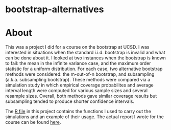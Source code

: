 # bootstrap-alternatives

# About
This was a project I did for a course on the bootstrap at UCSD. I was interested in situations when the standard i.i.d. bootstrap is invalid and what can be done about it. I looked at two instances when the bootstrap is known to fail: the mean in the infinite variance case, and the maximum order statistic for a uniform distribution. For each case, two alternative bootstrap methods were considered: the m-out-of-n bootstrap, and subsampling (a.k.a. subsampling bootstrap). These methods were compared via a simulation study in which empirical coverage probabilites and average interval length were computed for various sample sizes and several resample sizes. Overall, both methods gave similar coverage results but subsampling tended to produce shorter confidence intervals.

The [R file](bootstrap-alternatives/boot-alternaties.R) in this project contains the functions I used to carry out the simulations and an example of their usage. The actual report I wrote for the course can be found [here](https://portfolium.com/entry/when-the-bootstrap-fails-and-how-to-fix-it).
